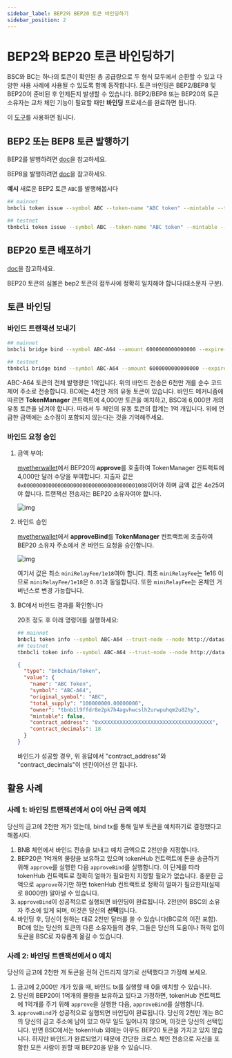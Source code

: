 ```yaml
---
sidebar_label: BEP2와 BEP20 토큰 바인딩하기
sidebar_position: 2
---
```


# BEP2와 BEP20 토큰 바인딩하기

BSC와 BC는 하나의 토큰이 확인된 총 공급량으로 두 형식 모두에서 순환할 수 있고 다양한 사용 사례에 사용될 수 있도록 함께 동작합니다. 토큰 바인딩은 BEP2/BEP8 및 BEP20이 준비된 후 언제든지 발생할 수 있습니다. BEP2/BEP8 또는 BEP20의 토큰 소유자는 교차 체인 기능이 필요할 때만 **바인딩** 프로세스를 완료하면 됩니다.

이 [도구](https://github.com/bnb-chain/token-bind-tool)를 사용하면 됩니다.

## BEP2 또는 BEP8 토큰 발행하기

BEP2를 발행하려면 [doc](tokens.md)을 참고하세요.

BEP8을 발행하려면 [doc](beaconchain/learn/BEP8.md)을 참고하세요.


**예시**
새로운 BEP2 토큰 `ABC`를 발행해봅시다
```bash
## mainnet
bnbcli token issue --symbol ABC --token-name "ABC token" --mintable --total-supply 10000000000000000 --from owner --chain-id Binance-Chain-Tigris --node http://dataseed4.org:80

## testnet
tbnbcli token issue --symbol ABC --token-name "ABC token" --mintable --total-supply 10000000000000000 --from owner --chain-id Binance-Chain-Ganges --node http://data-seed-pre-0-s3.binance.org:80
```

## BEP20 토큰 배포하기
[doc](issue-BEP20.md)을 참고하세요.

BEP20 토큰의 심볼은 bep2 토큰의 접두사에 정확히 일치해야 합니다(대소문자 구분).

## 토큰 바인딩
### 바인드 트랜잭션 보내기
```bash
## mainnet
bnbcli bridge bind --symbol ABC-A64 --amount 6000000000000000 --expire-time 1597545851 --contract-decimals 18 --from owner --chain-id Binance-Chain-Tigris --contract-address 0xee3de9d0640ab4342bf83fe2897201543924a324 --node http://dataseed4.binance.org:80

## testnet
tbnbcli bridge bind --symbol ABC-A64 --amount 6000000000000000 --expire-time 1597545851 --contract-decimals 18 --from owner --chain-id Binance-Chain-Ganges --contract-address 0xee3de9d0640ab4342bf83fe2897201543924a324 --node http://data-seed-pre-0-s3.binance.org:80
```
ABC-A64 토큰의 전체 발행량은 1억입니다. 위의 바인드 전송은 6천만 개를 순수 코드 제어 주소로 전송합니다. BC에는 4천만 개의 유동 토큰이 있습니다. 바인드 메커니즘에 따르면 **TokenManager** 큰트랙트에 4,000만 토큰을 예치하고, BSC에 6,000만 개의 유동 토큰을 남겨야 합니다. 따라서 두 체인의 유동 토큰의 합계는 1억 개입니다. 위에 언급한 금액에는 소수점이 포함되지 않는다는 것을 기억해주세요.
### 바인드 요청 승인
1. 금액 부여:

    [myetherwallet](wallet/myetherwallet.md)에서 BEP20의 **approve**를 호출하여 TokenManager 컨트랙트에 4,000만 달러 수당을 부여합니다. 지출자 값은 `0x0000000000000000000000000000000000001008`이어야 하며 금액 값은 4e25여야 합니다. 트랜잭션 전송자는 BEP20 소유자여야 합니다.

    ![img](https://lh6.googleusercontent.com/p-HctNRPwXg0VD1yfE3j4OJ3BrMHPZpiGGCtp7XUJX34z_LT53nvZqgTzY58Ab1EsybJipwjsnwL2uJ-CPH8gntDpcw7LW7aFPK1_KRxxnNq-xErwGpaPTlg5UbfKoVNjd4YT0xU)

2. 바인드 승인

    [myetherwallet](wallet/myetherwallet.md)에서 **approveBind**를 **TokenManager** 컨트랙트에 호출하여 BEP20 소유자 주소에서 온 바인드 요청을 승인합니다.

    ![img](https://lh6.googleusercontent.com/nFIbDxpA8bTVYH0Rt4UD-SYYz62TmYKjOsgK1CXxFRHHJlz6gOyXnq5p3GesM_zrQES4ixmojvN_Srk4CIf1MPxBXbia-K2DNiL23Hao1HiUgdNe4S2BmPe6yn5XJz7ajlwVVCti)

    여기서 값은 최소 `miniRelayFee/1e18`여야 합니다. 최초 `miniRelayFee`는 1e16 이므로 `miniRelayFee/1e18`은 `0.01`과 동일합니다. 또한 `miniRelayFee`는 온체인 거버넌스로 변경 가능합니다.

3. BC에서 바인드 결과를 확인합니다

    20초 정도 후 아래 명령어를 실행하세요:
    ```bash
    ## mainnet
    bnbcli token info --symbol ABC-A64 --trust-node --node http://dataseed4.binance.org:80
    ## testnet
    tbnbcli token info --symbol ABC-A64 --trust-node --node http://data-seed-pre-0-s3.binance.org:80
    ```

    ```json
    {
      "type": "bnbchain/Token",
      "value": {
        "name": "ABC Token",
        "symbol": "ABC-A64",
        "original_symbol": "ABC",
        "total_supply": "100000000.00000000",
        "owner": "tbnb1l9ffdr8e2pk7h4agvhwcslh2urwpuhqm2u82hy",
        "mintable": false,
        "contract_address": "0xXXXXXXXXXXXXXXXXXXXXXXXXXXXXXXXXXXXX",
        "contract_decimals": 18
      }
    }
    ```
    바인드가 성공할 경우, 위 응답에서 "contract_address"와 "contract_decimals"이 빈칸이어선 안 됩니다.




## 활용 사례

### 사례 1: 바인딩 트랜잭션에서 0이 아닌 금액 예치

당신의 금고에 2천만 개가 있는데, bind tx를 통해 일부 토큰을 예치하기로 결정했다고 해봅시다.
1. BNB 체인에서 바인드 전송을 보내고 예치 금액으로 2천만을 지정합니다.
2. BEP20은 1억개의 물량을 보유하고 있으며 tokenHub 컨트랙트에 돈을 송금하기 위해 `approve`를 실행한 다음 `approveBind`를 실행합니다. 이 단계를 따라 tokenHub 컨트랙트로 정확히 얼마가 필요한지 지정할 필요가 없습니다. 충분한 금액으로 `approve`하기만 하면 tokenHub 컨트랙트로 정확히 얼마가 필요한지(실제로 8000만) 알아낼 수 있습니다.
3. `approveBind`이 성공적으로 실행되면 바인딩이 완료됩니다. 2천만이 BSC의 소유자 주소에 있게 되며, 이것은 당신의 **선택**입니다.
4. 바인딩 후, 당신이 원하는 대로 2천만 달러를 쓸 수 있습니다(BC로의 이전 포함). BC에 있는 당신의 토큰의 다른 소유자들의 경우, 그들은 당신의 도움이나 허락 없이 토큰을 BSC로 자유롭게 옮길 수 있습니다.

### 사례 2: 바인딩 트랜잭션에서 0 예치

당신의 금고에 2천만 개 토큰을 전혀 건드리지 않기로 선택했다고 가정해 보세요.
1. 금고에 2,000만 개가 있을 때, 바인드 tx를 실행할 때 0을 예치할 수 있습니다.
2. 당신의 BEP20이 1억개의 물량을 보유하고 있다고 가정하면, tokenHub 컨트랙트에 1억개를 주기 위해 `approve`을 실행한 다음, `approveBind`를 실행합니다.
3. `approveBind`가 성공적으로 실행되면 바인딩이 완료됩니다. 당신의 2천만 개는 BC의 당신의 금고 주소에 남이 있고 아무 일도 일어나지 않으며, 이것은 당신의 선택입니다. 반면 BSC에서는 tokenHub 외에는 아무도 BEP20 토큰을 가지고 있지 않습니다. 하지만 바인드가 완료되었기 때문에 간단한 크로스 체인 전송으로 자신을 포함한 모든 사람이 원할 때 BEP20을 받을 수 있습니다.
